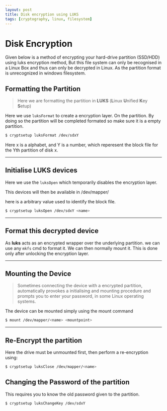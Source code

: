 ```yaml
---
layout: post
title: Disk encryption using LUKS
tags: [cryptography, linux, filesystem]
---
```


# Disk Encryption

Given below is a method of encrypting your hard-drive partition (SSD/HDD) using luks encryption method, But this file system can only be recognised in a Linux Box and thus can only be decrypted in Linux. As the partition format is unrecognized in windows filesystem.

## Formatting the Partition

> Here we are formatting the partition in **LUKS** (**L**inux **U**nified **K**ey **S**etup)

Here we use `luksFormat` to create a encryption layer. On the partition. By doing so the partition will be completed formated so make sure it is a empty partition.

```bash
$ cryptsetup luksFormat /dev/sdxY
```

Here x is a alphabet, and Y is a number, which reperesent the block file for the Yth partition of disk x.

---

## Initialise LUKS devices

Here we use the `luksOpen` which temporarily disables the encryption layer.

This devices will then be available in /dev/mapper/<name> 

here <name> is a arbitrary value used to identify the block file.

```bash
$ cryptsetup luksOpen /dev/sdxY <name>
```

---

## Format this decrypted device

As **luks** acts as an encrypted wrapper over the underlying partition. we can use any `mkfs` cmd to format it. We can then normally mount it. This is done only after unlocking the encryption layer.

---

## Mounting the Device

> Sometimes connecting the device with a encrypted partition, automatically provokes a initialising and mounting procedure and prompts you to enter your password, in some Linux operating systems.

The device can be mounted simply using the mount command

```bash
$ mount /dev/mapper/<name> <mountpoint>
```



---

## Re-Encrypt the partition

Here the drive must be unmounted first, then perform a re-encryption using:

```bash
$ cryptsetup luksClose /dev/mapper/<name>
```



## Changing the Password of the partition

This requires you to know the old password given to the partition.

```bash
$ cryptsetup luksChangeKey /dev/sdxY
```


